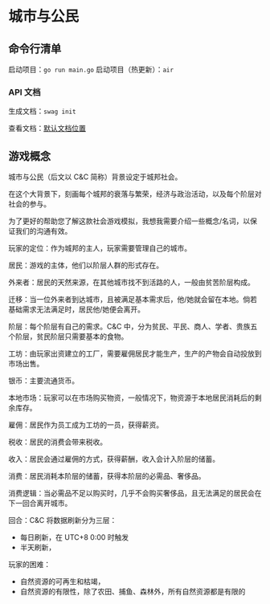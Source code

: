 # 城市与公民

## 命令行清单

启动项目：`go run main.go`
启动项目（热更新）：`air`

### API 文档

生成文档：`swag init`

查看文档：[默认文档位置](http://127.0.0.1:22042/swagger/index.html)

## 游戏概念

城市与公民（后文以 C&C 简称）背景设定于城邦社会。

在这个大背景下，刻画每个城邦的衰落与繁荣，经济与政治活动，以及每个阶层对社会的参与。

为了更好的帮助您了解这款社会游戏模拟，我想我需要介绍一些概念/名词，以保证我们的沟通有效。

玩家的定位：作为城邦的主人，玩家需要管理自己的城市。

居民：游戏的主体，他们以阶层人群的形式存在。

外来者：居民的天然来源，在其他城市找不到活路的人，一般由贫苦阶层构成。

迁移：当一位外来者到达城市，且被满足基本需求后，他/她就会留在本地。倘若基础需求无法满足时，居民他/她便会离开。

阶层：每个阶层有自己的需求。C&C 中，分为贫民、平民、商人、学者、贵族五个阶层，贫民阶层只需要基本的食物。

工坊：由玩家出资建立的工厂，需要雇佣居民才能生产，生产的产物会自动投放到市场出售。

银币：主要流通货币。

本地市场：玩家可以在市场购买物资，一般情况下，物资源于本地居民消耗后的剩余库存。

雇佣：居民作为员工成为工坊的一员，获得薪资。

税收：居民的消费会带来税收。

收入：居民会通过雇佣的方式，获得薪酬，收入会计入阶层的储蓄。

消费：居民消耗本阶层的储蓄，获得本阶层的必需品、奢侈品。

消费逻辑：当必需品不足以购买时，几乎不会购买奢侈品，且无法满足的居民会在下一回合离开城市。

回合：C&C 将数据刷新分为三层：
- 每日刷新，在 UTC+8 0:00 时触发
- 半天刷新，

玩家的困难：
- 自然资源的可再生和枯竭，
- 自然资源的有限性，除了农田、捕鱼、森林外，所有自然资源都是有限的
